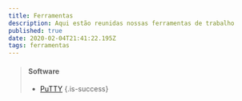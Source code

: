 ```yaml
---
title: Ferramentas
description: Aqui estão reunidas nossas ferramentas de trabalho
published: true
date: 2020-02-04T21:41:22.195Z
tags: ferramentas
---
```





> #### **Software**
> 
> - [PuTTY](http://suporte-wiki.herokuapp.com/pt-br/suporte/ferramentas/putty)
{.is-success}
